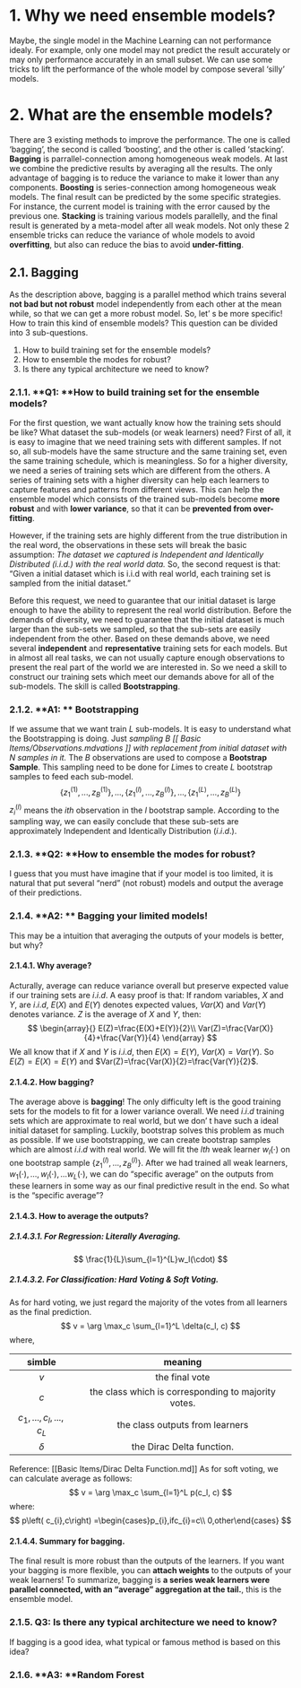 # 1. Why we need ensemble models?
Maybe, the single model in the Machine Learning can not performance idealy.
For example, only one model may not predict the result accurately or may only performance accurately in an small subset.
We can use some tricks to lift the performance of the whole model by compose several ‘silly’ models.
# 2. What are the ensemble models?
There are 3 existing methods to improve the performance.
The one is called ‘bagging’, the second is called ‘boosting’, and the other is called ‘stacking’.
**Bagging** is parrallel-connection among homogeneous  weak models. At last we combine the predictive results by averaging all the results. The only advantage of bagging is to reduce the variance to make it lower than any components.
**Boosting** is series-connection among homogeneous weak models. The final result can be predicted by the some specific strategies. For instance, the current model is training with the error caused by the previous one.
**Stacking** is training various models parallelly, and the final result is generated by a meta-model after all weak models.
Not only these 2 ensemble tricks can reduce the variance of  whole models to avoid **overfitting**, but also can reduce the bias to avoid **under-fitting**.
## 2.1. Bagging
As the description above, bagging is a parallel method which trains several **not bad but not robust** model independently from each other at the mean while, so that we can get a more robust model.
So, let’ s be more specific!
How to train this kind of ensemble models? This question can be divided into 3 sub-questions.
1. How to build training set for the ensemble models?
2. How to ensemble the modes for robust?
3. Is there any typical architecture we need to know?
### 2.1.1. **Q1: **How to build training set for the ensemble models?
For the first question, we want actually know how the training sets should be like? 
What dataset the sub-models (or weak learners) need?
First of all, it is easy to imagine that we need training sets with different samples.
If not so, all sub-models have the same structure and the same training set, even the same training schedule, which is meaningless.
So for a higher diversity, we need a series of training sets which are different from the others.
A series of training sets with a higher diversity can help each learners to capture features and patterns from different views.
This can help the ensemble model which consists of the trained sub-models become **more robust** and with **lower variance**, so that it can be **prevented from over-fitting**.

However, if the training sets are highly different from the true distribution in the real word, the observations in these sets will break the basic assumption:
 *The dataset we captured is Independent and Identically Distributed ($i.i.d.$) with the real world data.* 
So, the second request is that: 
“Given a initial dataset which is i.i.d with real world, each training set is sampled from the initial dataset.”

Before this request, we need to guarantee that our initial dataset is large enough to have the ability to represent the real world distribution. 
Before the demands of diversity, we need to guarantee that the initial dataset is much larger than the sub-sets we sampled, so that the sub-sets are easily independent from the other.
Based on these demands above, we need several **independent** and **representative** training sets for each models.
But in almost all real tasks, we can not usually capture enough observations to present the real part of the world we are interested in.
So we need a skill to construct our training sets which meet our demands above for all of the sub-models.
The skill is called **Bootstrapping**.
### 2.1.2. **A1: ** Bootstrapping
If we assume that we want train $L$ sub-models. 
It is easy to understand what the Bootstrapping is doing.
Just *sampling $B$ [[ Basic Items/Observations.mdvations ]]  with replacement from initial dataset with $N$ samples in it.*
The $B$ observations are used to compose a **Bootstrap Sample**. 
This sampling need to be done for $L$imes to create $L$ bootstrap samples to feed each sub-model.
$$
\{z_1^{(1)}, ..., z_B^{(1)}\},...,
\{z_1^{(l)}, ..., z_B^{(l)}\},...,
\{z_1^{(L)}, ..., z_B^{(L)}\}
$$
$z_i^{(l)}$ means the $i{th}$ observation in the $l$ bootstrap sample.
According to the sampling way, we can easily conclude that these sub-sets are approximately Independent and Identically Distribution ($i.i.d.$).
### 2.1.3. **Q2: **How to ensemble the modes for robust?
I guess that you must have imagine that if your model is too  limited, it is natural that put several “nerd” (not robust) models and output the average of their predictions.
### 2.1.4. **A2: ** Bagging your limited models!
This may be a intuition that averaging the outputs of your models is better, but why?
#### 2.1.4.1. Why average?
Acturally, average can reduce variance overall but preserve expected value if our training sets are $i.i.d$.
A easy proof is that: 
If random variables, $X$ and $Y$, are $i.i.d$, $E(X)$ and $E(Y)$ denotes expected values, $Var(X)$ and $Var(Y)$ denotes variance.
$Z$ is the average of $X$ and $Y$, then:
$$
\begin{array}{}
E(Z)=\frac{E(X)+E(Y)}{2}\\
Var(Z)=\frac{Var(X)}{4}+\frac{Var(Y)}{4}
\end{array}
$$
We all know that if $X$ and $Y$ is $i.i.d$, then $E(X)=E(Y)$, $Var(X)=Var(Y)$.
So $E(Z)=E(X)=E(Y)$ and $Var(Z)=\frac{Var(X)}{2}=\frac{Var(Y)}{2}$.
#### 2.1.4.2. How bagging?
The average above is **bagging**!
The only difficulty left is the good training sets for the models to fit for a lower variance overall.
We need $i.i.d$ training sets which are approximate to real world, but we don’ t have such a ideal initial dataset for sampling.
Luckily, bootstrap solves this problem as much as possible.
If we use bootstrapping, we can create bootstrap samples which are almost $i.i.d$ with real world.
We will fit the $lth$ weak learner $w_l(\cdot)$ on one bootstrap sample 
$\{z_1^{(l)}, ..., z_B^{(l)}\}$.
After we had trained all weak learners, $w_1(\cdot),...,w_l(\cdot),...w_L(\cdot)$, we can do “specific average” on the outputs from these learners in some way as our final predictive result in the end.
So what is the “specific average”?
#### 2.1.4.3. How to average the outputs?
##### 2.1.4.3.1. **For Regression: Literally Averaging.**
$$
\frac{1}{L}\sum_{l=1}^{L}w_l(\cdot)
$$
##### 2.1.4.3.2. **For Classification: Hard Voting & Soft Voting.**
As for hard voting, we just regard the majority of the votes from all learners as the final prediction.
$$
v = \arg \max_c \sum_{l=1}^L \delta(c_l, c)
$$
where,
 
|simble|meaning|
|:---:|:---:|
| $v$ | the final vote |
| $c$ | the class which is corresponding to majority votes. |
| $c_1, ..., c_l, ..., c_L$ | the class outputs from learners |
| $\delta$ | the Dirac Delta function. |

Reference: [[Basic Items/Dirac Delta Function.md]] 
As for soft voting, we can calculate average as follows:
$$
v = \arg \max_c \sum_{l=1}^L p(c_l, c)
$$
where:
$$
p\left( c_{i},c\right) =\begin{cases}p_{i},ifc_{i}=c\\
0,other\end{cases}
$$
#### 2.1.4.4. Summary for bagging.
The final result is more robust than the outputs of the learners.
If you want your bagging is more flexible, you can **attach weights** to the outputs of your weak learners!
To summarize, bagging is **a series weak learners were parallel connected, with an “average” aggregation at the tail.**, this is the ensemble model.
### 2.1.5. **Q3:** Is there any typical architecture we need to know?
If bagging is a good idea, what typical or famous method is based on this idea?
### 2.1.6. **A3: **Random Forest

